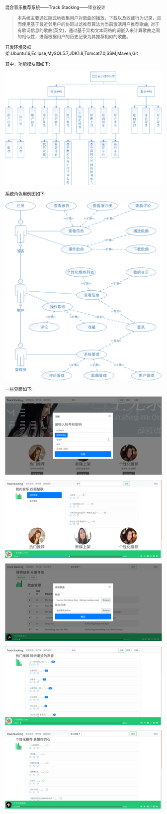 混合音乐推荐系统——Track Stacking——毕业设计

> 本系统主要通过隐式地收集用户对歌曲的播放，下载以及收藏行为记录，进而使用基于最近邻用户的协同过滤推荐算法为当前激活用户推荐歌曲; 对于有歌词信息的歌曲(英文)，通过基于异构文本网络的词嵌入来计算歌曲之间的相似性，进而根据用户的历史记录为其推荐相似的歌曲。

开发环境及框架:Ubuntu16,Eclipse,MySQL5.7,JDK1.8,Tomcat7.0,SSM,Maven,Git

其中，功能模块图如下:

![](https://raw.githubusercontent.com/wangruns/wangruns.github.io/master/images/project/Hybrid-Music-Recommender-System/functionModule.png)

系统角色用例图如下:

![](https://raw.githubusercontent.com/wangruns/wangruns.github.io/master/images/project/Hybrid-Music-Recommender-System/roleCase.png)

一些界面如下:

![](https://raw.githubusercontent.com/wangruns/wangruns.github.io/master/images/project/Hybrid-Music-Recommender-System/Selection_001.png)

![](https://raw.githubusercontent.com/wangruns/wangruns.github.io/master/images/project/Hybrid-Music-Recommender-System/Selection_002.png)

![](https://raw.githubusercontent.com/wangruns/wangruns.github.io/master/images/project/Hybrid-Music-Recommender-System/Selection_003.png)

![](https://raw.githubusercontent.com/wangruns/wangruns.github.io/master/images/project/Hybrid-Music-Recommender-System/Selection_004.png)

![](https://raw.githubusercontent.com/wangruns/wangruns.github.io/master/images/project/Hybrid-Music-Recommender-System/Selection_005.png)
